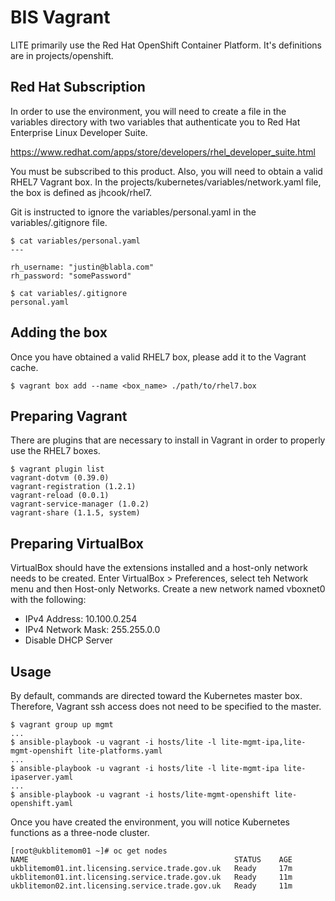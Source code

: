 # BIS Vagrant

LITE primarily use the Red Hat OpenShift Container Platform. It's definitions
are in projects/openshift.

## Red Hat Subscription

In order to use the environment, you will need to create a file in the variables
directory with two variables that authenticate you to Red Hat Enterprise Linux
Developer Suite. 

https://www.redhat.com/apps/store/developers/rhel_developer_suite.html

You must be subscribed to this product. Also, you will need to
obtain a valid RHEL7 Vagrant box. In the projects/kubernetes/variables/network.yaml
file, the box is defined as jhcook/rhel7.

Git is instructed to ignore the variables/personal.yaml in the variables/.gitignore
file.

```
$ cat variables/personal.yaml
---

rh_username: "justin@blabla.com"
rh_password: "somePassword"

$ cat variables/.gitignore
personal.yaml
```

## Adding the box

Once you have obtained a valid RHEL7 box, please add it to the Vagrant cache.

```
$ vagrant box add --name <box_name> ./path/to/rhel7.box
```

## Preparing Vagrant

There are plugins that are necessary to install in Vagrant in order to
properly use the RHEL7 boxes. 

```
$ vagrant plugin list
vagrant-dotvm (0.39.0)
vagrant-registration (1.2.1)
vagrant-reload (0.0.1)
vagrant-service-manager (1.0.2)
vagrant-share (1.1.5, system)
```

## Preparing VirtualBox

VirtualBox should have the extensions installed and a host-only network needs
to be created. Enter VirtualBox > Preferences, select teh Network menu and then
Host-only Networks. Create a new network named vboxnet0 with the following:

-  IPv4 Address: 10.100.0.254
-  IPv4 Network Mask: 255.255.0.0
-  Disable DHCP Server

## Usage

By default, commands are directed toward the Kubernetes master box. Therefore,
Vagrant ssh access does not need to be specified to the master.

```
$ vagrant group up mgmt
...
$ ansible-playbook -u vagrant -i hosts/lite -l lite-mgmt-ipa,lite-mgmt-openshift lite-platforms.yaml
...
$ ansible-playbook -u vagrant -i hosts/lite -l lite-mgmt-ipa lite-ipaserver.yaml
...
$ ansible-playbook -u vagrant -i hosts/lite-mgmt-openshift lite-openshift.yaml
```

Once you have created the environment, you will notice Kubernetes functions as
a three-node cluster.

```
[root@ukblitemom01 ~]# oc get nodes
NAME                                              STATUS    AGE
ukblitemom01.int.licensing.service.trade.gov.uk   Ready     17m
ukblitemon01.int.licensing.service.trade.gov.uk   Ready     11m
ukblitemon02.int.licensing.service.trade.gov.uk   Ready     11m
```
